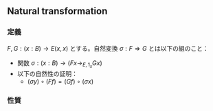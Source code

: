 $\DeclareMathOperator{\op}{op}$
## Natural transformation
### 定義
$F,G:(x:B)\to E(x,x)$ とする。自然変換 $\sigma:F\Rightarrow G$ とは以下の組のこと：
- 関数 $\sigma:(x:B)\to (Fx\to_{E,1_x} Gx)$
- 以下の自然性の証明：
  - $(\sigma y)\circ(Ff)=(Gf)\circ(\sigma x)$
### 性質
<!--
- 自然変換 $\sigma:F\Rightarrow G$ を与えることは、関手 $\sigma:(x:B)\to (F^{\op} x\to_{E,1_x} Gx)$ を与えることと等価 (transformation extensionality)。
  - 関数 $\sigma:(x:B)\to (Fx\to_{E,1_x} Gx)$ が自然だとする。
    $f:x\to y$ に対して $\sigma f:\sigma x\to_{(\lambda xy.\ F^{\op}x\to_{E,1_x} Gy),f} \sigma y$ を以下のように定める：
    - $\alpha:F^{\op} x\to_{E,1_x} Gx$ （つまり $\alpha:\hom_{E(x,x)}(F^{\op} x,Gx)$ ）
-->


<!--
$(\sigma f)\alpha:=(Gf)\circ \alpha \circ (F^{\op} f^{\op})$ と定める。

    - $(\sigma 1_x)\alpha=\alpha$ より $\sigma 1_x=1$
    - 
$$
\begin{align}
(\sigma (gf))\alpha&=(G(gf))\circ \alpha \circ (F^{\op} (gf)^{\op})\\
&=Gg\circ Gf\circ \alpha \circ (F^{\op} f^{\op})\circ (F^{\op} g^{\op})\\
&=(\sigma g\circ \sigma f)\alpha
\end{align}
$$

-->

<!--
$$
\begin{align}
\text{関数 } \sigma:(x:B)\to (Fx\to_{E,1_x} Gx) \text{ が自然}
&\iff \forall x,y,f.\ (\sigma y)\circ(Ff)=(Gf)\circ(\sigma x)\\
&\iff \forall x,y,f.\ E(f^{\op},1_y)(\sigma y)\circ E(1_x^{\op},1_y)(Ff)=E(1_x^{\op},1_y)(Gf)\circ E(1_x^{\op},f)(\sigma x)\\
\end{align}
$$
-->
